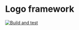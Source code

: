 # Logo framework

[![Build and test](https://github.com/iesyazilim/logo/actions/workflows/build-and-test.yml/badge.svg)](https://github.com/iesyazilim/logo/actions/workflows/build-and-test.yml)
